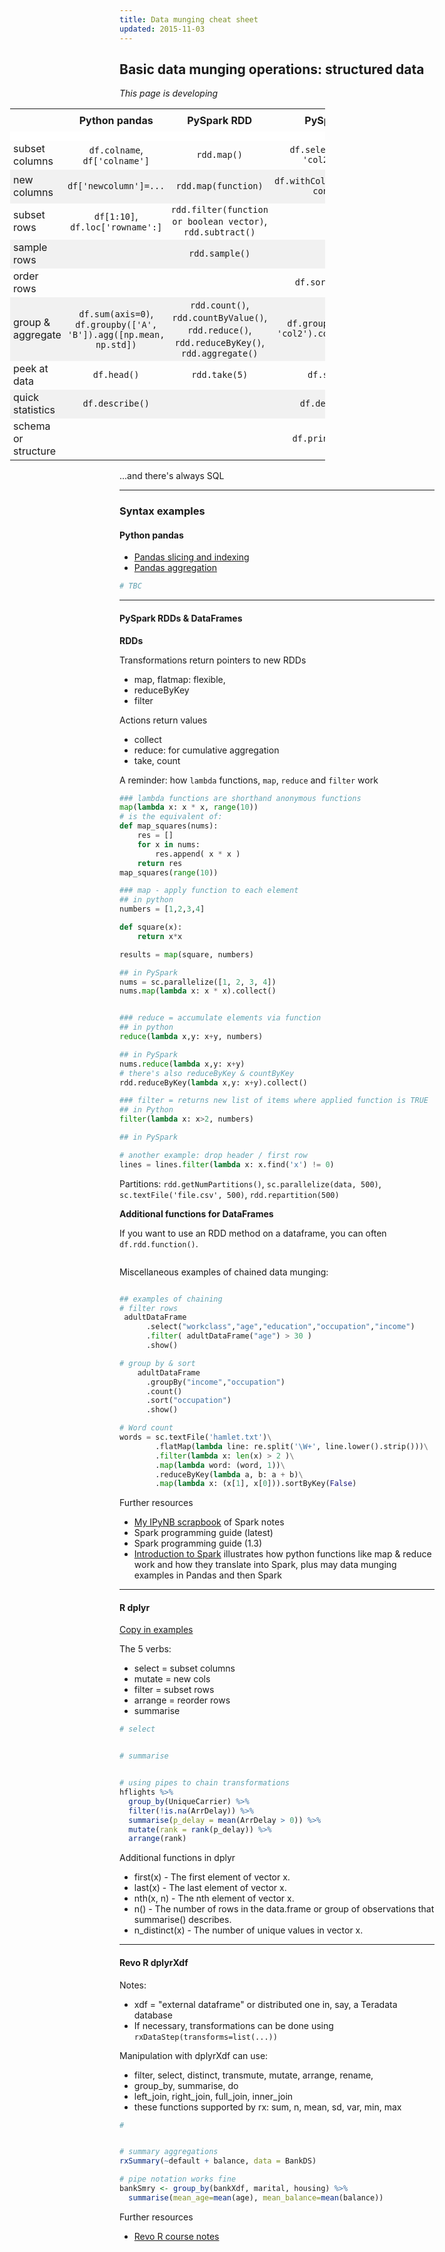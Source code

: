 ```yaml
---
title: Data munging cheat sheet
updated: 2015-11-03
---
```


<head>
<style>
table {
  margin-left: -175px;
  position: relative;
  table-layout: auto;

  thead {
    background: #f2f2f2;
  }
  th {
    text-align: left;
    padding: 8px 10px;
    border-bottom: 15px solid #fff;
  }
  td {
    padding-left: 5px;
    padding-right: 5px;
  }
  tr:nth-child(even) {background: #f1f1f1;} /* #f2f2f2;}  */
}
</style>
</head>



## Basic data munging operations: structured data

_This page is developing_



|  | Python pandas | PySpark RDD | PySpark DF | R dplyr | Revo R dplyrXdf |
| ---- |:-----------:|:-----------:|:----------:|:-------:|:--------------:|
|subset columns|`df.colname`, `df['colname']`|`rdd.map()`|`df.select('col1', 'col2', ...)`|`select(df, col1, col2, ...)`||
|new columns|`df['newcolumn']=...`|`rdd.map(function)`|`df.withColumn(“newcol”, content)`|`mutate(df, col1=col2+col3, col4=col5^2,...)`||
|subset rows|`df[1:10]`, `df.loc['rowname':]`|`rdd.filter(function or boolean vector)`, `rdd.subtract()`||`filter`||
|sample rows||`rdd.sample()`||||
|order rows|||`df.sort('col1')`|`arrange`||
|group & aggregate|`df.sum(axis=0)`, `df.groupby(['A', 'B']).agg([np.mean, np.std])`|`rdd.count()`, `rdd.countByValue()`, `rdd.reduce()`, `rdd.reduceByKey()`, `rdd.aggregate()`|`df.groupBy('col1', 'col2').count().show()`|`group_by(df, var1, var2,...) %>% summarise(col=func(var3), col2=func(var4), ...)`|`rxSummary(formula, df)` <br> or <br> `group_by() %>% summarise()` |
|peek at data|`df.head()`|`rdd.take(5)`|`df.show(5)`|`first()`, `last()`||
|quick statistics|`df.describe()`||`df.describe()`|`summary()`|`rxGetVarInfo()`|
|schema or structure|||`df.printSchema()`||||

...and there's always SQL





---

### Syntax examples

#### Python pandas

* [Pandas slicing and indexing](http://pandas.pydata.org/pandas-docs/stable/indexing.html)
* [Pandas aggregation](http://pandas.pydata.org/pandas-docs/stable/groupby.html)

```python
# TBC
```

---

#### PySpark RDDs & DataFrames

__RDDs__

Transformations return pointers to new RDDs

* map, flatmap: flexible,
* reduceByKey
* filter

Actions return values

* collect
* reduce: for cumulative aggregation
* take, count


A reminder: how `lambda` functions, `map`, `reduce` and `filter` work

```python
### lambda functions are shorthand anonymous functions
map(lambda x: x * x, range(10))
# is the equivalent of:
def map_squares(nums):
    res = []
    for x in nums:
        res.append( x * x )
    return res
map_squares(range(10))

### map - apply function to each element
## in python
numbers = [1,2,3,4]

def square(x):
    return x*x

results = map(square, numbers)

## in PySpark
nums = sc.parallelize([1, 2, 3, 4])
nums.map(lambda x: x * x).collect()


### reduce = accumulate elements via function
## in python
reduce(lambda x,y: x+y, numbers)

## in PySpark
nums.reduce(lambda x,y: x+y)
# there's also reduceByKey & countByKey
rdd.reduceByKey(lambda x,y: x+y).collect()

### filter = returns new list of items where applied function is TRUE
## in Python
filter(lambda x: x>2, numbers)

## in PySpark

# another example: drop header / first row
lines = lines.filter(lambda x: x.find('x') != 0)


```

Partitions: `rdd.getNumPartitions()`, `sc.parallelize(data, 500)`, `sc.textFile('file.csv', 500)`, `rdd.repartition(500)`



__Additional functions for DataFrames__

If you want to use an RDD method on a dataframe, you can often `df.rdd.function()`.


```python


```

Miscellaneous examples of chained data munging:

```python

## examples of chaining
# filter rows
 adultDataFrame
      .select("workclass","age","education","occupation","income")
      .filter( adultDataFrame("age") > 30 )
      .show()

# group by & sort
    adultDataFrame
      .groupBy("income","occupation")
      .count()
      .sort("occupation")
      .show()

# Word count
words = sc.textFile('hamlet.txt')\
        .flatMap(lambda line: re.split('\W+', line.lower().strip()))\
        .filter(lambda x: len(x) > 2 )\
        .map(lambda word: (word, 1))\
        .reduceByKey(lambda a, b: a + b)\
        .map(lambda x: (x[1], x[0])).sortByKey(False)

```

Further resources

* [My IPyNB scrapbook](https://github.com/standarderror/Jupyter-Notebooks/blob/master/PySpark%20syntax%20notes.ipynb) of Spark notes
* Spark programming guide (latest)
* Spark programming guide (1.3)
* [Introduction to Spark](http://researchcomputing.github.io/meetup_spring_2014/python/spark.html) illustrates how python functions like map & reduce work and how they translate into Spark, plus may data munging examples in Pandas and then Spark





---

#### R dplyr

[Copy in examples](https://gist.github.com/standarderror/f7c2ae19fdbbb01b59ff#file-r-code-library-r)

The 5 verbs:

* select = subset columns
* mutate = new cols
* filter = subset rows
* arrange = reorder rows
* summarise


```r
# select


# summarise


# using pipes to chain transformations
hflights %>%
  group_by(UniqueCarrier) %>%
  filter(!is.na(ArrDelay)) %>%
  summarise(p_delay = mean(ArrDelay > 0)) %>%
  mutate(rank = rank(p_delay)) %>%
  arrange(rank)


```

Additional functions in dplyr

* first(x) - The first element of vector x.
* last(x) - The last element of vector x.
* nth(x, n) - The nth element of vector x.
* n() - The number of rows in the data.frame or group of observations that summarise() describes.
* n_distinct(x) - The number of unique values in vector x.

---

#### Revo R dplyrXdf

Notes:

* xdf = "external dataframe" or distributed one in, say, a Teradata database
* If necessary, transformations can be done using `rxDataStep(transforms=list(...))`

Manipulation with dplyrXdf can use:

* filter, select, distinct, transmute, mutate, arrange, rename,
* group_by, summarise, do
* left_join, right_join, full_join, inner_join
* these functions supported by rx: sum, n, mean, sd, var, min, max


```r
#


# summary aggregations
rxSummary(~default + balance, data = BankDS)

# pipe notation works fine
bankSmry <- group_by(bankXdf, marital, housing) %>%
  summarise(mean_age=mean(age), mean_balance=mean(balance))

```


Further resources

* [Revo R course notes](https://gist.github.com/standarderror/f7c2ae19fdbbb01b59ff#file-revo-r-training-r)
